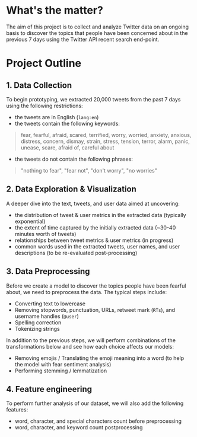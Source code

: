 # What's the matter?

The aim of this project is to collect and analyze Twitter data on an ongoing basis to discover the topics that people have been concerned about in the previous 7 days using the Twitter API recent search end-point.

# Project Outline

## 1. Data Collection

To begin prototyping, we extracted 20,000 tweets from the past 7 days using the following restrictions:

- the tweets are in English (`lang:en`)
- the tweets contain the following keywords:
> fear, fearful, afraid, scared, terrified, worry, worried, anxiety, anxious, distress, concern, dismay, strain,  stress, tension, terror, alarm, panic, unease, scare, afraid of, careful about
- the tweets do not contain the following phrases:
> "nothing to fear", "fear not", "don't worry", "no worries"

## 2. Data Exploration & Visualization

A deeper dive into the text, tweets, and user data aimed at uncovering:
- the distribution of tweet & user metrics in the extracted data (typically exponential)
- the extent of time captured by the initially extracted data (~30-40 minutes worth of tweets)
- relationships between tweet metrics & user metrics (in progress)
- common words used in the extracted tweets, user names, and user descriptions (to be re-evaluated post-processing)

## 3. Data Preprocessing

Before we create a model to discover the topics people have been fearful about, we need to preprocess the data. The typical steps include:
- Converting text to lowercase
- Removing stopwords, punctuation, URLs, retweet mark (`RTs`), and username handles (`@user`)
- Spelling correction
- Tokenizing strings

In addition to the previous steps, we will perform combinations of the transformations below and see how each choice affects our models:
- Removing emojis / Translating the emoji meaning into a word (to help the model with fear sentiment analysis)
- Performing stemming / lemmatization

## 4. Feature engineering

To perform further analysis of our dataset, we will also add the following features:
- word, character, and special characters count before preprocessing
- word, character, and keyword count postprocessing
